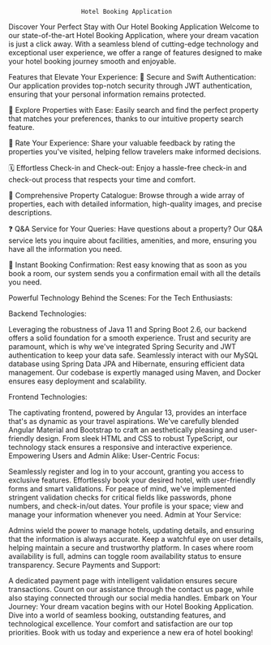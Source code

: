 						Hotel Booking Application
Discover Your Perfect Stay with Our Hotel Booking Application
Welcome to our state-of-the-art Hotel Booking Application, where your dream vacation is just a click away. With a seamless blend of cutting-edge technology and exceptional user experience, we offer a range of features designed to make your hotel booking journey smooth and enjoyable.

Features that Elevate Your Experience:
🔐 Secure and Swift Authentication: Our application provides top-notch security through JWT authentication, ensuring that your personal information remains protected.

🏨 Explore Properties with Ease: Easily search and find the perfect property that matches your preferences, thanks to our intuitive property search feature.

🌟 Rate Your Experience: Share your valuable feedback by rating the properties you've visited, helping fellow travelers make informed decisions.

🗓️ Effortless Check-in and Check-out: Enjoy a hassle-free check-in and check-out process that respects your time and comfort.

📖 Comprehensive Property Catalogue: Browse through a wide array of properties, each with detailed information, high-quality images, and precise descriptions.

❓ Q&A Service for Your Queries: Have questions about a property? Our Q&A service lets you inquire about facilities, amenities, and more, ensuring you have all the information you need.

💌 Instant Booking Confirmation: Rest easy knowing that as soon as you book a room, our system sends you a confirmation email with all the details you need.

Powerful Technology Behind the Scenes:
For the Tech Enthusiasts:

Backend Technologies:

Leveraging the robustness of Java 11 and Spring Boot 2.6, our backend offers a solid foundation for a smooth experience.
Trust and security are paramount, which is why we've integrated Spring Security and JWT authentication to keep your data safe.
Seamlessly interact with our MySQL database using Spring Data JPA and Hibernate, ensuring efficient data management.
Our codebase is expertly managed using Maven, and Docker ensures easy deployment and scalability.

Frontend Technologies:

The captivating frontend, powered by Angular 13, provides an interface that's as dynamic as your travel aspirations.
We've carefully blended Angular Material and Bootstrap to craft an aesthetically pleasing and user-friendly design.
From sleek HTML and CSS to robust TypeScript, our technology stack ensures a responsive and interactive experience.
Empowering Users and Admin Alike:
User-Centric Focus:

Seamlessly register and log in to your account, granting you access to exclusive features.
Effortlessly book your desired hotel, with user-friendly forms and smart validations.
For peace of mind, we've implemented stringent validation checks for critical fields like passwords, phone numbers, and check-in/out dates.
Your profile is your space; view and manage your information whenever you need.
Admin at Your Service:

Admins wield the power to manage hotels, updating details, and ensuring that the information is always accurate.
Keep a watchful eye on user details, helping maintain a secure and trustworthy platform.
In cases where room availability is full, admins can toggle room availability status to ensure transparency.
Secure Payments and Support:

A dedicated payment page with intelligent validation ensures secure transactions.
Count on our assistance through the contact us page, while also staying connected through our social media handles.
Embark on Your Journey:
Your dream vacation begins with our Hotel Booking Application. Dive into a world of seamless booking, outstanding features, and technological excellence. Your comfort and satisfaction are our top priorities. Book with us today and experience a new era of hotel booking!




